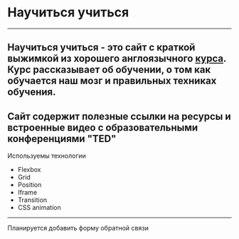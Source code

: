 # Научиться учиться
------

Научиться учиться - это сайт с краткой выжимкой
из хорошего англоязычного [курса](https://www.coursera.org/learn/learning-how-to-learn).
Курс рассказывает об обучении, о том как обучается наш мозг и правильных техниках обучения.
------

Сайт содержит полезные ссылки на ресурсы и
встроенные видео с образовательными конференциями "TED"
------

Используемы технологии
+ Flexbox
+ Grid
+ Position
+ Iframe
+ Transition
+ CSS animation
------

Планируется добавить форму обратной связи
